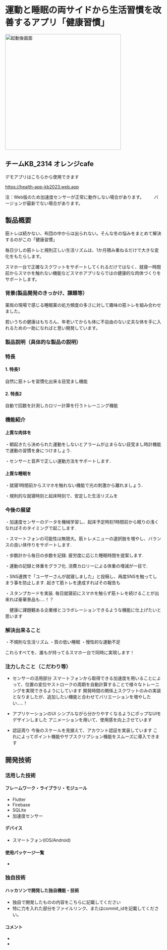# 運動と睡眠の両サイドから生活習慣を改善するアプリ「健康習慣」


<img width="373" alt="起動後画面" src="https://github.com/jphacks/KB_2314/assets/89514219/244b716c-cfdc-4131-a7b5-b88c3934c829">


## チームKB_2314 オレンジcafe

デモアプリはこちらから使用できます

https://health-app-kb2023.web.app

注：Web版のため加速度センサーが正常に動作しない場合があります。
　　バージョンが最新でない場合があります。

## 製品概要

筋トレは続かない、布団の中からは出られない。そんな冬の悩みをまとめて解決するのがこの「健康習慣」

毎日少しの筋トレと規則正しい生活リズムは、1か月積み重ねるだけで大きな変化をもたらします。

スマホ一台で正確なスクワットをサポートしてくれるだけではなく、就寝一時間前からスマホを触れない機能などスマホアプリならではの健康的な肉体づくりをサポートします。

### 背景(製品開発のきっかけ、課題等）
薬局の現場で感じる睡眠薬の処方頻度の多さに対して趣味の筋トレを組み合わせました。

若いうちの健康はもちろん、年老いてからも体に不自由のない丈夫な体を手に入れるための一助になればと思い開発しています。

### 製品説明（具体的な製品の説明）

### 特長
#### 1. 特長1
自然に筋トレを習慣化出来る目覚まし機能
#### 2. 特長2
自動で回数を計測しカロリー計算を行うトレーニング機能


### 機能紹介
#### 上質な肉体を
・朝起きたら決められた運動をしないとアラームが止まらない目覚まし時計機能で運動の習慣を身につけましょう.

・センサーと音声で正しい運動方法をサポートします．


#### 上質な睡眠を

・就寝1時間前からスマホを触れない機能で光の刺激から離れましょう．

・規則的な就寝時刻と起床時刻で、安定した生活リズムを

### 今後の展望


・加速度センサーのデータを機械学習し、起床予定時刻1時間前から眠りの浅くなればそのタイミングで起こします.

・スマートフォンの可能性は無限大。筋トレメニューの選択肢を増やし、バランスの良い体作りをサポートします.

・歩数計から毎日の歩数を記録. 疲労度に応じた睡眠時間を提案します.

・運動の記録と体重をグラフ化. 消費カロリーによる体重の増減が一目で.

・SNS連携で「ユーザーさんが就寝しました」と投稿し、再度SNSを触ってしまう事を防止します. 起きて筋トレを達成すればその報告も

・スタンプカードを実装. 毎日就寝前にスマホを触らず筋トレを続けることが出来れば豪華景品も....！？

　健康に課題観ある企業様とコラボレーションできるような機能に仕上げたいと思います
 


### 解決出来ること

・不規則な生活リズム
・質の低い睡眠
・慢性的な運動不足

これらすべてを、誰もが持ってるスマホ一台で同時に実現します！

 
 
### 注力したこと（こだわり等）
* センサーの活用部分
  スマートフォンから取得できる加速度を用いることによって、位置の変位やストロークの周期を自動計算することで様々なトレーニングを実現できるようにしています
  開発時間の関係上スクワットのみの実装となりましたが、追加したい機能と合わせてバリエーションを増やしたい.....！
  
* アプリケーションのUI
  シンプルながら分かりやすくなるようにポップなUIをデザインしました
  アニメーションを用いて、使用感を向上させています
  
* 認証周り
  今後のスケールを見据えて、アカウント認証を実装しています
  これによってポイント機能やサブスクリプション機能をスムーズに導入できます
  

## 開発技術
### 活用した技術

#### フレームワーク・ライブラリ・モジュール
* Flutter
* Firebase
* SQLite
* 加速度センサー

#### デバイス
* スマートフォン(IOS/Android)

  

#### 使用パッケージ一覧
* 

### 独自技術
#### ハッカソンで開発した独自機能・技術
* 独自で開発したものの内容をこちらに記載してください
* 特に力を入れた部分をファイルリンク、またはcommit_idを記載してください。

#### コメント
* 
* 
